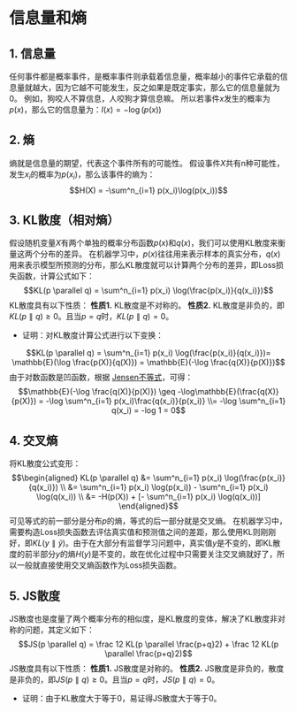 # 信息量和熵

## 1. 信息量

任何事件都是概率事件，是概率事件则承载着信息量，概率越小的事件它承载的信息量就越大，因为它越不可能发生，反之如果是既定事实，那么它的信息量就为0。
例如，狗咬人不算信息，人咬狗才算信息嘛。
所以若事件$x$发生的概率为$p(x)$，那么它的信息量为：$I(x)=-\log(p(x))$

## 2. 熵

熵就是信息量的期望，代表这个事件所有的可能性。
假设事件$X$共有n种可能性，发生$x_i$的概率为$p(x_i)$，那么该事件的熵为：
$$H(X) = -\sum^n_{i=1} p(x_i)\log(p(x_i))$$

## 3. KL散度（相对熵）

假设随机变量$X$有两个单独的概率分布函数$p(x)$和$q(x)$，我们可以使用KL散度来衡量这两个分布的差异。
在机器学习中，$p(x)$往往用来表示样本的真实分布，$q(x)$用来表示模型所预测的分布，那么KL散度就可以计算两个分布的差异，即Loss损失函数，计算公式如下：
$$KL(p \parallel q) = \sum^n_{i=1} p(x_i) \log(\frac{p(x_i)}{q(x_i)})$$
KL散度具有以下性质：
**性质1.** KL散度是不对称的。
**性质2.** KL散度是非负的，即$KL(p \parallel q) \geq 0$。且当$p=q$时，$KL(p \parallel q) = 0$。

- 证明：对KL散度计算公式进行以下变换：

$$KL(p \parallel q) = \sum^n_{i=1} p(x_i) \log(\frac{p(x_i)}{q(x_i)})= \mathbb{E}(\log \frac{p(X)}{q(X)}) = \mathbb{E}(-\log \frac{q(X)}{p(X)})$$
由于对数函数是凹函数，根据 [Jensen不等式](https://en.wikipedia.org/wiki/Jensen%27s_inequality)，可得：
$$\mathbb{E}(-\log \frac{q(X)}{p(X)}) \geq -\log\mathbb{E}(\frac{q(X)}{p(X)}) = -\log \sum^n_{i=1} p(x_i)\frac{q(x_i)}{p(x_i)} \\= -\log \sum^n_{i=1} q(x_i) = -log 1 = 0$$

## 4. 交叉熵

将KL散度公式变形：
$$\begin{aligned} 
KL(p \parallel q) &= \sum^n_{i=1} p(x_i) \log(\frac{p(x_i)}{q(x_i)}) \\
&= \sum^n_{i=1} p(x_i) \log(p(x_i)) - \sum^n_{i=1} p(x_i) \log(q(x_i)) \\
&= -H(p(X)) + [- \sum^n_{i=1} p(x_i) \log(q(x_i))]
\end{aligned}$$
可见等式的前一部分是分布$p$的熵，等式的后一部分就是交叉熵。
在机器学习中，需要构造Loss损失函数去评估真实值和预测值之间的差距，那么使用KL则刚刚好，即$KL(y \parallel \tilde{y})$。由于在大部分有监督学习问题中，真实值$y$是不变的，即KL散度的前半部分$y$的熵$H(y)$是不变的，故在优化过程中只需要关注交叉熵就好了，所以一般就直接使用交叉熵函数作为Loss损失函数。

## 5. JS散度

JS散度也是度量了两个概率分布的相似度，是KL散度的变体，解决了KL散度非对称的问题，其定义如下：
$$JS(p \parallel q) = \frac 12 KL(p \parallel \frac{p+q}2) + \frac 12 KL(p \parallel \frac{p+q}2)$$
JS散度具有以下性质：
**性质1.** JS散度是对称的。
**性质2.** JS散度是非负的，散度是非负的，即$JS(p \parallel q) \geq 0$。且当$p=q$时，$JS(p \parallel q) = 0$。

- 证明：由于KL散度大于等于0，易证得JS散度大于等于0。
